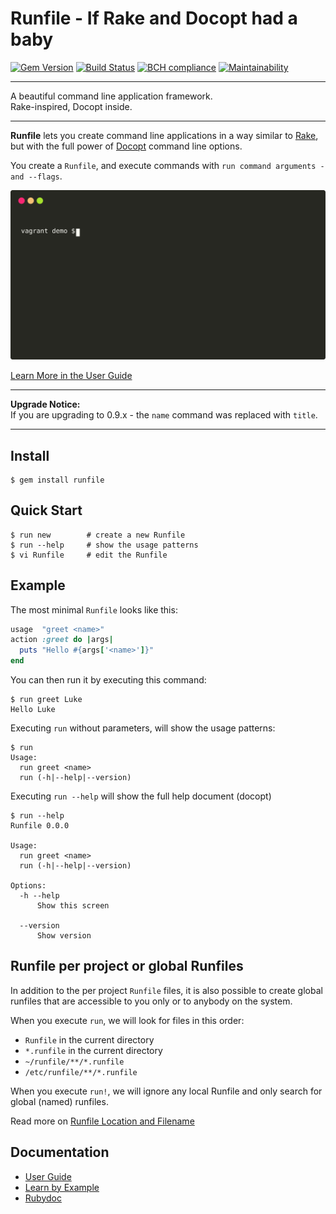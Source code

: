Runfile - If Rake and Docopt had a baby
==================================================

[![Gem Version](https://badge.fury.io/rb/runfile.svg)](https://badge.fury.io/rb/runfile)
[![Build Status](https://travis-ci.com/DannyBen/runfile.svg?branch=master)](https://travis-ci.com/DannyBen/runfile)
[![BCH compliance](https://bettercodehub.com/edge/badge/DannyBen/runfile?branch=master)](https://bettercodehub.com/results/DannyBen/runfile)
[![Maintainability](https://api.codeclimate.com/v1/badges/81cf02ccfcc8531cb09f/maintainability)](https://codeclimate.com/github/DannyBen/runfile/maintainability)

---

A beautiful command line application framework.  
Rake-inspired, Docopt inside.

---

**Runfile** lets you create command line applications in a way similar 
to [Rake](https://github.com/ruby/rake), but with the full power of 
[Docopt](http://docopt.org/) command line options.

You create a `Runfile`, and execute commands with 
`run command arguments -and --flags`.

![Runfile Demo](https://raw.githubusercontent.com/DannyBen/runfile/master/demo.svg "Runfile Demo")

[Learn More in the User Guide](https://runfile.dannyb.co)

---

**Upgrade Notice:**  
If you are upgrading to 0.9.x - the `name` command was replaced 
with `title`.

---

Install
--------------------------------------------------

```shell
$ gem install runfile
```


Quick Start
--------------------------------------------------

```shell
$ run new        # create a new Runfile
$ run --help     # show the usage patterns
$ vi Runfile     # edit the Runfile
```


Example
--------------------------------------------------

The most minimal `Runfile` looks like this:

```ruby
usage  "greet <name>"
action :greet do |args|
  puts "Hello #{args['<name>']}" 
end
```

You can then run it by executing this command:

```
$ run greet Luke
Hello Luke
```

Executing `run` without parameters, will show the usage patterns:

```
$ run
Usage:
  run greet <name>
  run (-h|--help|--version)
```

Executing `run --help` will show the full help document (docopt)

```
$ run --help
Runfile 0.0.0

Usage:
  run greet <name>
  run (-h|--help|--version)

Options:
  -h --help
      Show this screen

  --version
      Show version
```


Runfile per project or global Runfiles
--------------------------------------------------

In addition to the per project `Runfile` files, it is also possible to 
create global runfiles that are accessible to you only or to anybody on 
the system.

When you execute `run`, we will look for files in this order:

- `Runfile` in the current directory
- `*.runfile` in the current directory
- `~/runfile/**/*.runfile`
- `/etc/runfile/**/*.runfile`

When you execute `run!`, we will ignore any local Runfile and only search 
for global (named) runfiles.

Read more on [Runfile Location and Filename](https://runfile.dannyb.co/Runfile-Location-and-Filename)


Documentation
--------------------------------------------------

- [User Guide](https://runfile.dannyb.co)
- [Learn by Example](https://github.com/DannyBen/runfile/tree/master/examples)
- [Rubydoc](http://www.rubydoc.info/gems/runfile)

